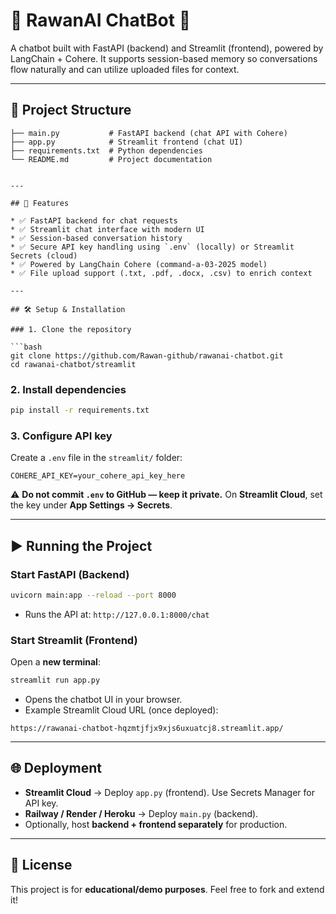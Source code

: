 # 🤖 RawanAI ChatBot 💬

A chatbot built with FastAPI (backend) and Streamlit (frontend), powered by LangChain + Cohere.
It supports session-based memory so conversations flow naturally and can utilize uploaded files for context.

---

## 📂 Project Structure

```
├── main.py           # FastAPI backend (chat API with Cohere)
├── app.py            # Streamlit frontend (chat UI)
├── requirements.txt  # Python dependencies
└── README.md         # Project documentation


---

## 🚀 Features

* ✅ FastAPI backend for chat requests
* ✅ Streamlit chat interface with modern UI
* ✅ Session-based conversation history
* ✅ Secure API key handling using `.env` (locally) or Streamlit Secrets (cloud)
* ✅ Powered by LangChain Cohere (command-a-03-2025 model)
* ✅ File upload support (.txt, .pdf, .docx, .csv) to enrich context

---

## 🛠️ Setup & Installation

### 1. Clone the repository

```bash
git clone https://github.com/Rawan-github/rawanai-chatbot.git
cd rawanai-chatbot/streamlit
```

### 2. Install dependencies

```bash
pip install -r requirements.txt
```

### 3. Configure API key

Create a `.env` file in the `streamlit/` folder:

```
COHERE_API_KEY=your_cohere_api_key_here
```

⚠️ **Do not commit `.env` to GitHub — keep it private.**
On **Streamlit Cloud**, set the key under **App Settings → Secrets**.

---

## ▶️ Running the Project

### Start FastAPI (Backend)

```bash
uvicorn main:app --reload --port 8000
```

* Runs the API at: `http://127.0.0.1:8000/chat`

### Start Streamlit (Frontend)

Open a **new terminal**:

```bash
streamlit run app.py
```

* Opens the chatbot UI in your browser.
* Example Streamlit Cloud URL (once deployed):

```
https://rawanai-chatbot-hqzmtjfjx9xjs6uxuatcj8.streamlit.app/
```

---

## 🌐 Deployment

* **Streamlit Cloud** → Deploy `app.py` (frontend). Use Secrets Manager for API key.
* **Railway / Render / Heroku** → Deploy `main.py` (backend).
* Optionally, host **backend + frontend separately** for production.

---

## 📜 License

This project is for **educational/demo purposes**. Feel free to fork and extend it!


